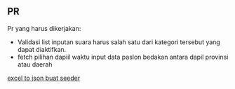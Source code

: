## PR

Pr yang harus dikerjakan:

- Validasi list inputan suara harus salah satu dari kategori tersebut yang dapat diaktifkan.
- fetch pilihan dapiil waktu input data paslon bedakan antara dapil provinsi atau daerah


[excel to json buat seeder](https://codebeautify.org/excel-to-json)